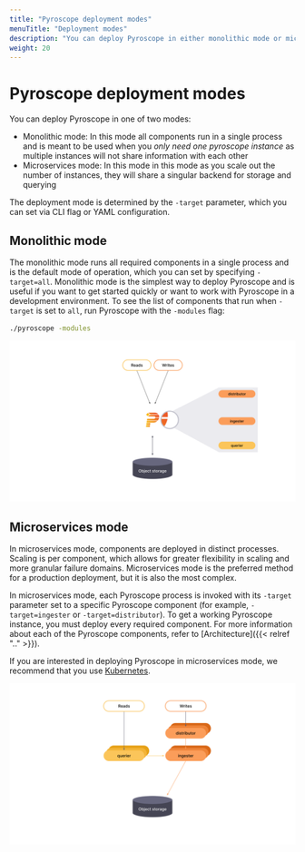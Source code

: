 ```yaml
---
title: "Pyroscope deployment modes"
menuTitle: "Deployment modes"
description: "You can deploy Pyroscope in either monolithic mode or microservices mode."
weight: 20
---
```


# Pyroscope deployment modes

You can deploy Pyroscope in one of two modes:

- Monolithic mode: In this mode all components run in a single process and is meant to be used when you _only need one pyroscope instance_ as multiple instances will not share information with each other
- Microservices mode: In this mode in this mode as you scale out the number of instances, they will share a singular backend for storage and querying

The deployment mode is determined by the `-target` parameter, which you can set via CLI flag or YAML configuration.

## Monolithic mode

The monolithic mode runs all required components in a single process and is the default mode of operation, which you can set by specifying `-target=all`. Monolithic mode is the simplest way to deploy Pyroscope and is useful if you want to get started quickly or want to work with Pyroscope in a development environment. To see the list of components that run when `-target` is set to `all`, run Pyroscope with the `-modules` flag:

```bash
./pyroscope -modules
```

[//]: # "Diagram source at https://docs.google.com/presentation/d/1C1fl0pH8wmKZe8gXo-VwmUuLvGiPmADfvey15FSkWpE/edit#slide=id.g11694eaa76e_0_0"

![Pyroscope's monolithic mode](monolithic-mode.svg)
<!--
Monolithic mode can be horizontally scaled out by deploying multiple Pyroscope binaries with `-target=all`. This approach provides high-availability and increased scale without the configuration complexity of the full [microservices deployment](#microservices-mode).

[//]: # "Diagram source at https://docs.google.com/presentation/d/1C1fl0pH8wmKZe8gXo-VwmUuLvGiPmADfvey15FSkWpE/edit#slide=id.g11658e7e4c6_1_20"

![Pyroscope's horizontally scaled monolithic mode](scaled-monolithic-mode.svg)
 -->
## Microservices mode

In microservices mode, components are deployed in distinct processes. Scaling is per component, which allows for greater flexibility in scaling and more granular failure domains. Microservices mode is the preferred method for a production deployment, but it is also the most complex.

In microservices mode, each Pyroscope process is invoked with its `-target` parameter set to a specific Pyroscope component (for example, `-target=ingester` or `-target=distributor`). To get a working Pyroscope instance, you must deploy every required component. For more information about each of the Pyroscope components, refer to [Architecture]({{< relref ".." >}}).

If you are interested in deploying Pyroscope in microservices mode, we recommend that you use [Kubernetes](https://kubernetes.io/).

[//]: # "Diagram source at https://docs.google.com/presentation/d/1C1fl0pH8wmKZe8gXo-VwmUuLvGiPmADfvey15FSkWpE/edit#slide=id.g11658e7e4c6_1_53"

![Pyroscope's microservices mode](microservices-mode.svg)
